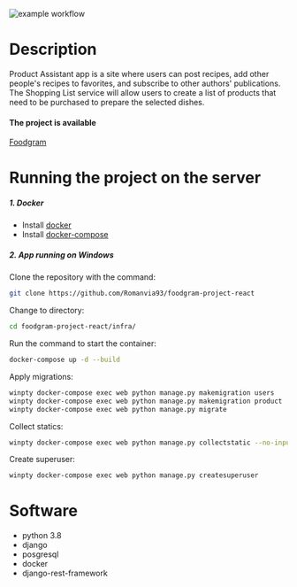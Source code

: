 ![example workflow](https://github.com/Romanvia93/foodgram-project-react/actions/workflows/main.yml/badge.svg)

# Description

Product Assistant app is a site where users can post recipes, add other people's recipes to favorites, and subscribe to other authors' publications. The Shopping List service will allow users to create a list of products that need to be purchased to prepare the selected dishes.

#### The project is available
 [Foodgram](http://84.252.141.200/recipes)


# Running the project on the server

##### 1. Docker 
- Install [docker](https://docs.docker.com/engine/install/)
- Install [docker-compose](https://docs.docker.com/compose/install/)

##### 2. App running on Windows
Clone the repository with the command:
```sh
git clone https://github.com/Romanvia93/foodgram-project-react
```
Change to directory:
```sh
cd foodgram-project-react/infra/
```
Run the command to start the container:

```sh
docker-compose up -d --build
```

Apply migrations:
```sh
winpty docker-compose exec web python manage.py makemigration users
winpty docker-compose exec web python manage.py makemigration product
winpty docker-compose exec web python manage.py migrate
```

Collect statics:
```sh
winpty docker-compose exec web python manage.py collectstatic --no-input
```

Create superuser:
```sh
winpty docker-compose exec web python manage.py createsuperuser
```

# Software
- python 3.8
- django
- posgresql
- docker
- django-rest-framework
